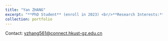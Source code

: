 ```yaml
---
title: "Yan ZHANG"
excerpt: "**PhD Student** (enroll in 2023) <br/>**Research Interests:** <br/>(1) Land-ocean interaction processes (including physical and chemical process)  <br/>(2) Use numerical modeling and laboratory work to research material transport from land to the ocean, especially care about the role of groundwater <br/>(3) Iron minerals and its implication to coastal environment <br/><img src='/images/zhangyan.png' style='max-height: 400px; width: auto;'>"
collection: portfolio
---
```


Contact: yzhang561@connect.hkust-gz.edu.cn
